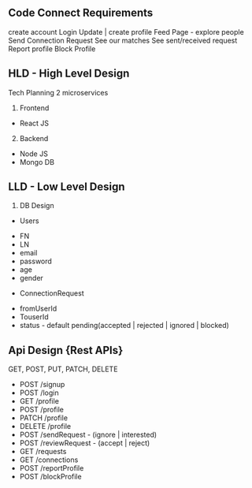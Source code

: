 ## Code Connect Requirements

create account
Login
Update | create profile
Feed Page - explore people
Send Connection Request
See our matches
See sent/received request
Report profile
Block Profile



## HLD - High Level Design
Tech Planning
2 microservices
1. Frontend
  - React JS
2. Backend
  - Node JS
  - Mongo DB 


## LLD - Low Level Design
1. DB Design
  * Users
  - FN
  - LN
  - email
  - password
  - age
  - gender
  
  * ConnectionRequest
  - fromUserId
  - TouserId
  - status - default pending(accepted | rejected | ignored | blocked)



## Api Design {Rest APIs}
GET, POST, PUT, PATCH, DELETE

- POST /signup
- POST /login
- GET /profile
- POST /profile
- PATCH /profile
- DELETE /profile
- POST /sendRequest - (ignore | interested)
- POST /reviewRequest - (accept | reject)
- GET /requests
- GET /connections
- POST /reportProfile
- POST /blockProfile


